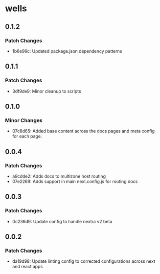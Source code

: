 # wells

## 0.1.2

### Patch Changes

- 1b6e96c: Updated package.json dependency patterns

## 0.1.1

### Patch Changes

- 3df9de9: Minor cleanup to scripts

## 0.1.0

### Minor Changes

- 07c8d65: Added base content across the docs pages and meta config for each page.

## 0.0.4

### Patch Changes

- a9cdde2: Adds docs to multizone host routing
- 07e2269: Adds support in main next.config.js for routing docs

## 0.0.3

### Patch Changes

- 0c236d9: Update config to handle nextra v2 beta

## 0.0.2

### Patch Changes

- da19d98: Update linting config to corrected configurations across next and react apps
